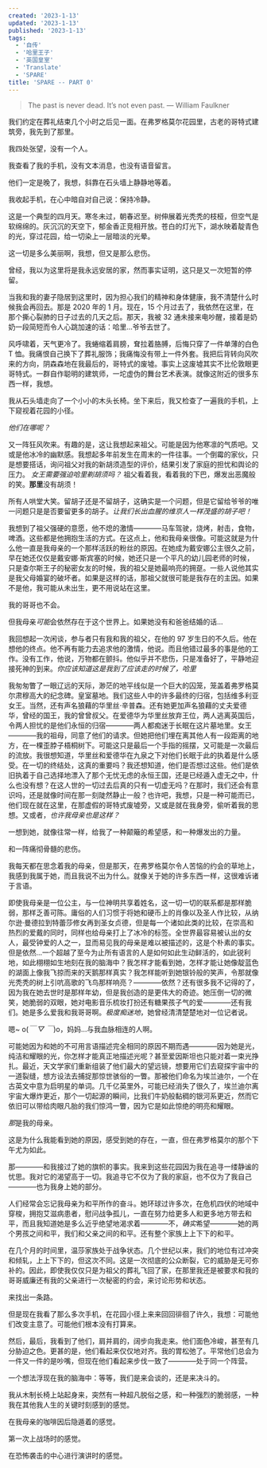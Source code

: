 ```yaml
---
created: '2023-1-13'
updated: '2023-1-13'
published: '2023-1-13'
tags:
  - '自传'
  - '哈里王子'
  - '英国皇室'
  - 'Translate'
  - 'SPARE'
title: 'SPARE -- PART 0'
---
```


> The past is never dead. It’s not even past. — William Faulkner

我们约定在葬礼结束几个小时之后见一面。在弗罗格莫尔花园里，古老的哥特式建筑旁，我先到了那里。

我四处张望，没有一个人。

我查看了我的手机，没有文本消息，也没有语音留言。

他们一定是晚了，我想，斜靠在石头墙上静静地等着。

我收起手机，在心中暗自对自己说：保持冷静。

这是一个典型的四月天。寒冬未过，朝春迟至。树伸展着光秃秃的枝桠，但空气是软绵绵的。灰沉沉的天空下，郁金香正竞相开放。苍白的灯光下，湖水映着靛青色的光，穿过花园，给一切染上一层暗淡的光晕。

这一切是多么美丽啊，我想，但又是那么悲伤。

曾经，我以为这里将是我永远安居的家，然而事实证明，这只是又一次短暂的停留。

当我和我的妻子隐居到这里时，因为担心我们的精神和身体健康，我不清楚什么时候我会再回去。那是 2020 年的 1 月。现在，15 个月过去了，我依然在这里，在那个撕心裂肺的日子过去的几天之后。那天，我被 32 通未接来电吵醒，接着是奶奶一段简短而令人心跳加速的话：哈里...爷爷去世了。

风呼啸着，天气更冷了。我蜷缩着肩膀，耷拉着胳膊，后悔只穿了一件单薄的白色 T 恤。我痛恨自己换下了葬礼服饰；我痛悔没有带上一件外套。我把后背转向风吹来的方向，阴森森地在我最后的，哥特式的废墟。事实上这废墟其实不比伦敦眼更哥特式。一群自作聪明的建筑师，一坨虚伪的舞台艺术表演。就像这附近的很多东西一样，我想。

我从石头墙走向了一个小小的木头长椅。坐下来后，我又检查了一遍我的手机，上下窥视着花园的小径。

_他们在哪呢？_

又一阵狂风吹来。有趣的是，这让我想起来祖父。可能是因为他寒凛的气质吧。又或是他冰冷的幽默感。我想起多年前发生在周末的一件往事。一个倒霉的家伙，只是想要搭话，询问祖父对我的新胡须造型的评价，结果引发了家庭的担忧和舆论的压力。 _女王需要强迫哈里剃胡须吗？_ 祖父看着我，看着我的下巴，爆发出恶魔般的笑。**那里**没有胡须！

所有人哄堂大笑。留胡子还是不留胡子，这确实是一个问题，但是它留给爷爷的唯一问题只是是否要留更多的胡子。_让我们长出血腥的维京人一样茂盛的胡子吧！_

我想到了祖父强硬的意愿，他不熄的激情————马车驾驶，烧烤，射击，食物，啤酒。这些都是他拥抱生活的方式。在这点上，他和我母亲很像。可能这就是为什么他一直是我母亲的一个那样活跃的粉丝的原因。在她成为戴安娜公主很久之前，早在她还仅仅是戴安娜·斯宾塞的时候，她还只是一个平凡的幼儿园老师的时候，只是查尔斯王子的秘密女友的时候，我的祖父是她最响亮的拥趸。一些人说他其实是我父母婚宴的破坏者。如果是这样的话，那祖父就很可能是我存在的主因。如果不是他，我可能从未出生，更不用说站在这里。

我的哥哥也不会。

但我母亲*可能*会依然存在于这个世界上。如果她没有和爸爸结婚的话...

我回想起一次闲谈，参与者只有我和我的祖父，在他的 97 岁生日的不久后。他在想他的终点。他不再有能力去追求他的激情，他说。而且他错过最多的事是他的工作。没有工作，他说，万物都在颤抖。他似乎并不悲伤，只是准备好了，平静地迎接死神的到来。_你应该知道这是我到了应该走的时候了，哈里_

我匆匆瞥了一眼辽远的天际，渺茫的地平线似是一个巨大的囚笼，笼盖着弗罗格莫尔肃穆高大的纪念碑。皇室墓地。我们这些人中的许多最终的归宿，包括维多利亚女王。当然，还有声名狼藉的华里丝·辛普森。还有她更加声名狼藉的丈夫爱德华，曾经的国王，我的曾曾叔父。在爱德华为华里丝放弃王位，两人逃离英国后，令两人担忧的是他们永恒的归宿————两人都痴迷于长眠在这片墓地里。女王————我的祖母，同意了他们的请求。但她把他们埋在离其他人有一段距离的地方，在一棵歪脖子梧桐树下。可能这只是最后一个手指的摇摆，又可能是一次最后的流放。我很想知道，华里丝和爱德华在九泉之下对他们长眠于此的执着是什么感受。在一切的终结处，这真的重要吗？我还想知道，他们是否想过这些。他们是依旧执着于自己选择地漂入了那个无忧无虑的永恒王国，还是已经遁入虚无之中，什么也没有想？在这人世的一切过去后真的只有一切虚无吗？在那时，我们还会有意识吗，还是就像时间在那一刻陡然静止一般？也许吧，我想，只是一种可能而已，他们现在就在这里，在那虚假的哥特式废墟旁，又或是就在我身旁，偷听着我的思想。又或者，_也许我母亲也是这样？_

一想到她，就像往常一样，给我了一种颠簸的希望感，和一种爆发出的力量。

和一阵痛彻骨髓的悲伤。

我每天都在思念着我的母亲，但是那天，在弗罗格莫尔令人苦恼的约会的草地上，我感到我属于她，而且我说不出为什么。就像关于她的许多东西一样，这很难诉诸于言语。

即使我母亲是一位公主，与一位神明共享着姓名，这一切一切的联系都是那样脆弱，那样乏善可陈。庸俗的人们习惯于将她和硬币上的肖像以及圣人作比较，从纳尔逊·曼德拉到特蕾莎修女再到圣女贞德，但是每一个诸如此类的比较，在崇高和热烈的爱戴的同时，同样也给母亲打上了冰冷的标签。全世界最容易被认出的女人，最受钟爱的人之一，显而易见我的母亲是难以被描述的，这是个朴素的事实。但是依然...一个超越了至今为止所有语言的人是如何如此生动鲜活的，如此锐利地，如此栩栩如生地刻在我的脑海中？我怎样才能看到她，怎样才能让她像靛蓝色的湖面上像我飞掠而来的天鹅那样真实？我怎样能听到她银铃般的笑声，令那就像光秃秃的树上引吭高歌的飞鸟那样响亮？————依然？还有很多我不记得的了，因为我在她去世时是那样年幼，但是我创造的是更伟大的奇迹。她压倒一切的微笑，她脆弱的双眼，她对电影音乐梳妆打扮还有糖果孩子气的爱————还有我们。她是多么爱我和我哥哥啊。_极度痴迷地_，她曾经清清楚楚地对一位记者说。

嗯~ o(_￣ ▽ ￣_)o，妈妈...与我血脉相连的人啊。

可能她因为和她的不可用言语描述完全相同的原因不期而遇————因为她是光，纯洁和耀眼的光，你怎样才能真正地描述光呢？甚至爱因斯坦也只能对着一束光挣扎。最近，天文学家们重新组装了他们最大的望远镜，想要用它们去窥探宇宙中的一道裂缝，想方设法去捕捉那惊世骇俗的一瞥。那被他们命名为埃兰迪尔，一个在古英文中意为启明星的单词。几千亿英里外，可能已经消失了很久了，埃兰迪尔离宇宙大爆炸更近，那个一切起源的瞬间，比我们牛奶般黏稠的银河系更近，然而它依旧可以带给肉眼凡胎的我们惊鸿一瞥，因为它是如此惊绝的明亮和耀眼。

*那*是我的母亲。

这是为什么我能看到她的原因，感受到她的存在，一直，但在弗罗格莫尔的那个下午尤为如此。

那————和我接过了她的旗帜的事实。我来到这些花园因为我在追寻一缕静谧的忧思。我对它的渴望高于一切。我追寻它不仅为了我的家庭，也不仅为了我自己————也为我身上她的部分。

人们经常会忘记我母亲为和平所作的奋斗。她环球过许多次，在危机四伏的地域中穿梭，拥抱艾滋病患者，慰问战争孤儿，一直在努力给更多人和更多地方带去和平，而且我知道她是多么近乎绝望地渴求着————不，*确实*希望————她的两个男孩之间和平，我们和父亲之间的和平。还有整个家族上上下下的和平。

在几个月的时间里，温莎家族处于战争状态。几个世纪以来，我们的地位有过冲突和倾轧，上上下下的，但这次不同。这是一次彻底的公众断裂，它的威胁是无可弥补的。因此，即使我仅仅只是为祖父的葬礼飞回了家，在那里我还是被要求和我的哥哥威廉还有我的父亲进行一次秘密的约会，来讨论形势和状态。

来找出一条路。

但是现在我看了那么多次手机，在花园小径上来来回回徘徊了许久，我想：可能他们改变主意了。可能他们根本没有打算来。

然后，最后，我看到了他们，肩并肩的，阔步向我走来。他们面色冷峻，甚至有几分胁迫之色。更甚的是，他们看起来仅仅地对齐。我的胃松弛了。平常他们总会为一件又一件的是吵嘴，但现在他们看起来步伐一致了————处于同一个阵营。

一个想法浮现在我的脑海中：等等，我们是来会谈的，还是来决斗的。

我从木制长椅上站起身来，突然有一种超凡脱俗之感，和一种强烈的脆弱感，一种我在其他我人生的关键时刻感到的感觉。

在我母亲的咖啡因后隐遁着的感觉。

第一次上战场时的感觉。

在恐怖袭击的中心进行演讲时的感觉。
